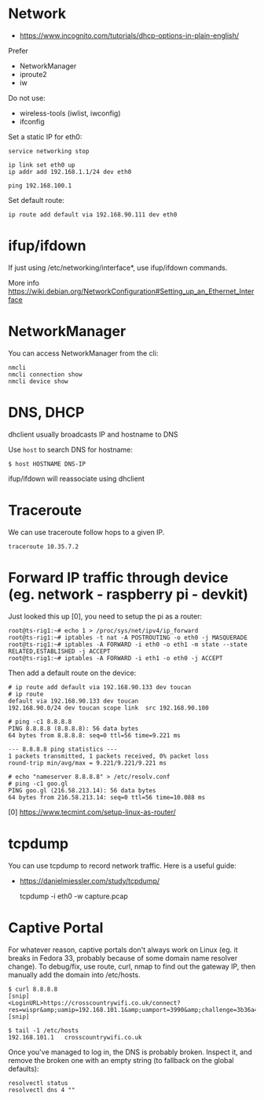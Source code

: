 # Network
- https://www.incognito.com/tutorials/dhcp-options-in-plain-english/

Prefer
- NetworkManager
- iproute2
- iw

Do not use:
- wireless-tools (iwlist, iwconfig)
- ifconfig

Set a static IP for eth0:

    service networking stop

    ip link set eth0 up
    ip addr add 192.168.1.1/24 dev eth0

    ping 192.168.100.1

Set default route:

    ip route add default via 192.168.90.111 dev eth0


# ifup/ifdown
If just using /etc/networking/interface*, use ifup/ifdown commands.

More info https://wiki.debian.org/NetworkConfiguration#Setting_up_an_Ethernet_Interface


# NetworkManager
You can access NetworkManager from the cli:

    nmcli
    nmcli connection show
    nmcli device show


# DNS, DHCP
dhclient usually broadcasts IP and hostname to DNS

Use `host` to search DNS for hostname:

    $ host HOSTNAME DNS-IP

ifup/ifdown will reassociate using dhclient


# Traceroute
We can use traceroute follow hops to a given IP.

    traceroute 10.35.7.2


# Forward IP traffic through device (eg. network - raspberry pi - devkit)
Just looked this up [0], you need to setup the pi as a router:

    root@ts-rig1:~# echo 1 > /proc/sys/net/ipv4/ip_forward
    root@ts-rig1:~# iptables -t nat -A POSTROUTING -o eth0 -j MASQUERADE
    root@ts-rig1:~# iptables -A FORWARD -i eth0 -o eth1 -m state --state RELATED,ESTABLISHED -j ACCEPT
    root@ts-rig1:~# iptables -A FORWARD -i eth1 -o eth0 -j ACCEPT

Then add a default route on the device:

    # ip route add default via 192.168.90.133 dev toucan
    # ip route
    default via 192.168.90.133 dev toucan
    192.168.90.0/24 dev toucan scope link  src 192.168.90.100

    # ping -c1 8.8.8.8
    PING 8.8.8.8 (8.8.8.8): 56 data bytes
    64 bytes from 8.8.8.8: seq=0 ttl=56 time=9.221 ms

    --- 8.8.8.8 ping statistics ---
    1 packets transmitted, 1 packets received, 0% packet loss
    round-trip min/avg/max = 9.221/9.221/9.221 ms

    # echo "nameserver 8.8.8.8" > /etc/resolv.conf
    # ping -c1 goo.gl
    PING goo.gl (216.58.213.14): 56 data bytes
    64 bytes from 216.58.213.14: seq=0 ttl=56 time=10.088 ms

[0] https://www.tecmint.com/setup-linux-as-router/

# tcpdump
You can use tcpdump to record network traffic. Here is a useful guide:
- https://danielmiessler.com/study/tcpdump/

    tcpdump -i eth0 -w capture.pcap

# Captive Portal
For whatever reason, captive portals don't always work on Linux (eg. it breaks
in Fedora 33, probably because of some domain name resolver change).  To
debug/fix, use route, curl, nmap to find out the gateway IP, then manually add
the domain into /etc/hosts.

    $ curl 8.8.8.8
    [snip]
    <LoginURL>https://crosscountrywifi.co.uk/connect?res=wispr&amp;uamip=192.168.101.1&amp;uamport=3990&amp;challenge=3b36a4a892ee976a02de8662066098fa</LoginURL>
    [snip]

    $ tail -1 /etc/hosts
    192.168.101.1   crosscountrywifi.co.uk

Once you've managed to log in, the DNS is probably broken. Inspect it, and
remove the broken one with an empty string (to fallback on the global defaults):

    resolvectl status
    resolvectl dns 4 ""
